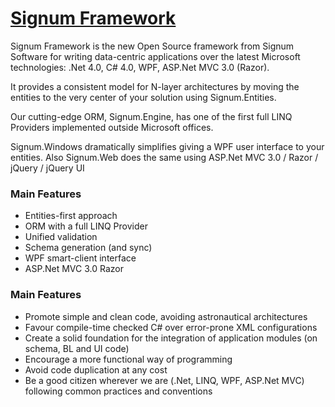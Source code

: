 [Signum Framework](http://www.signumframework.com/)
===================================================

Signum Framework is the new Open Source framework from Signum Software for writing data-centric applications over the latest Microsoft technologies: .Net 4.0, C# 4.0, WPF, ASP.Net MVC 3.0 (Razor). 

It provides a consistent model for N-layer architectures by moving the entities to the very center of your solution using Signum.Entities. 

Our cutting-edge ORM, Signum.Engine, has one of the first full LINQ Providers implemented outside Microsoft offices.

Signum.Windows dramatically simplifies giving a WPF user interface to your entities. Also Signum.Web does the same using ASP.Net MVC 3.0 / Razor / jQuery / jQuery UI


### Main Features ###
* Entities-first approach
* ORM with a full LINQ Provider
* Unified validation
* Schema generation (and sync)
* WPF smart-client interface
* ASP.Net MVC 3.0 Razor


### Main Features ###
* Promote simple and clean code, avoiding astronautical architectures
* Favour compile-time checked C# over error-prone XML configurations
* Create a solid foundation for the integration of application modules (on schema, BL and UI code)
* Encourage a more functional way of programming
* Avoid code duplication at any cost
* Be a good citizen wherever we are (.Net, LINQ, WPF, ASP.Net MVC) following common practices and conventions

